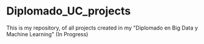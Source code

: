 # Diplomado_UC_projects
This is my repository, of all projects created in my "Diplomado en Big Data y Machine Learning" (In Progress)
